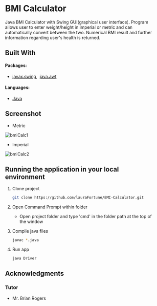 # BMI Calculator

Java BMI Calculator with Swing GUI(graphical user interface).
Program allows user to enter weight/height in imperial or metric and can automatically convert between the two.
Numerical BMI result and further information regarding user's health is returned.

## Built With

#### Packages:
- [javax.swing](https://docs.oracle.com/javase/7/docs/api/javax/swing/package-summary.html), &nbsp;[java.awt](https://docs.oracle.com/javase/7/docs/api/java/awt/package-summary.html)

#### Languages:
- [Java](https://www.java.com/en/)

## Screenshot 

- Metric

![bmiCalc1](https://user-images.githubusercontent.com/48602973/178050224-2b8e6e16-1b98-4ffb-ab33-8098a7a4f9bc.png)

- Imperial 

![bmiCalc2](https://user-images.githubusercontent.com/48602973/178050674-5305da76-590a-477a-af43-17ecd430dda7.png)


## Running the application in your local environment

1. Clone project 

   ```bash
   git clone https://github.com/lauraFortune/BMI-Calculator.git
   ```
2. Open Command Prompt within folder

   - Open project folder and type 'cmd' in the folder path at the top of the window

3. Compile java files

   ```bash
   javac *.java
   ```

4. Run app

   ```bash
   java Driver
   ```

## Acknowledgments
### Tutor
- Mr. Brian Rogers

